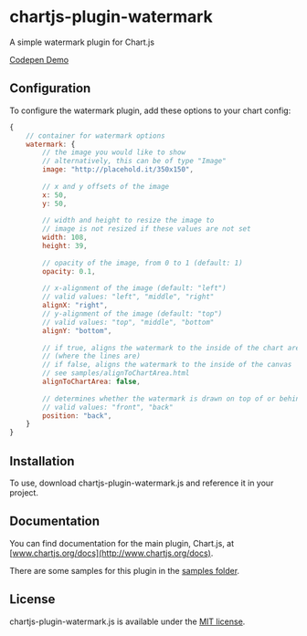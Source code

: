 # chartjs-plugin-watermark

A simple watermark plugin for Chart.js

[Codepen Demo](http://codepen.io/albinodrought/pen/RovdYp)

## Configuration

To configure the watermark plugin, add these options to your chart config:

```javascript
{
    // container for watermark options
    watermark: {
        // the image you would like to show
        // alternatively, this can be of type "Image"
        image: "http://placehold.it/350x150",
        
        // x and y offsets of the image
        x: 50,
        y: 50,
        
        // width and height to resize the image to
        // image is not resized if these values are not set
        width: 108,
        height: 39,
        
        // opacity of the image, from 0 to 1 (default: 1)
        opacity: 0.1,
        
        // x-alignment of the image (default: "left")
        // valid values: "left", "middle", "right"
        alignX: "right",
        // y-alignment of the image (default: "top")
        // valid values: "top", "middle", "bottom"
        alignY: "bottom",
        
        // if true, aligns the watermark to the inside of the chart area (where the lines are)
        // (where the lines are)
        // if false, aligns the watermark to the inside of the canvas
        // see samples/alignToChartArea.html
        alignToChartArea: false,
        
        // determines whether the watermark is drawn on top of or behind the chart
        // valid values: "front", "back"
        position: "back",
    }
}
```

## Installation

To use, download chartjs-plugin-watermark.js and reference it in your project.

## Documentation

You can find documentation for the main plugin, Chart.js, at [www.chartjs.org/docs](http://www.chartjs.org/docs).

There are some samples for this plugin in the [samples folder](samples).

## License

chartjs-plugin-watermark.js is available under the [MIT license](http://opensource.org/licenses/MIT).
